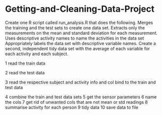 # Getting-and-Cleaning-Data-Project

Create one R script called run_analysis.R that does the following. 
Merges the training and the test sets to create one data set.
Extracts only the measurements on the mean and standard deviation for each measurement. 
Uses descriptive activity names to name the activities in the data set
Appropriately labels the data set with descriptive variable names. 
Create a second, independent tidy data set with the average of each variable for each activity and each subject.

1 read the train data

2 read the test data

3 read the respective subject and activity info and col bind to the train and test data

4 combine the train and test data sets
5 get the sensor parameters
6 name the cols
7 get rid of unwanted cols that are not mean or std readings
8 summarise activity for each person
9 tidy data
10 save data to file

